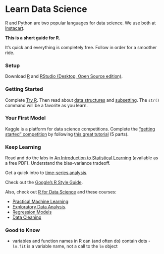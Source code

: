 # Learn Data Science

R and Python are two popular languages for data science. We use both at [Instacart](https://www.instacart.com).

**This is a short guide for R.**

It’s quick and everything is completely free. Follow in order for a smoother ride.

### Setup

Download [R](https://cran.rstudio.com/) and [RStudio (Desktop, Open Source edition)](https://www.rstudio.com/products/RStudio/).

### Getting Started

Complete [Try R](http://tryr.codeschool.com). Then read about [data structures](http://adv-r.had.co.nz/Data-structures.html) and [subsetting](http://adv-r.had.co.nz/Subsetting.html). The `str()` command will be a favorite as you learn.

### Your First Model

Kaggle is a platform for data science competitions. Complete the [“getting started” competition](https://www.kaggle.com/c/titanic) by following [this great tutorial](http://trevorstephens.com/post/72916401642/titanic-getting-started-with-r) (5 parts).

### Keep Learning

Read and do the labs in [An Introduction to Statistical Learning](http://www-bcf.usc.edu/~gareth/ISL/) (available as a free PDF). Understand the bias-variance tradeoff.

Get a quick intro to [time-series analysis](https://a-little-book-of-r-for-time-series.readthedocs.org/en/latest/src/timeseries.html).

Check out the [Google’s R Style Guide](https://google.github.io/styleguide/Rguide.xml).

Also, check out [R for Data Science](http://r4ds.had.co.nz/) and these courses:

- [Practical Machine Learning](https://www.coursera.org/learn/practical-machine-learning)
- [Exploratory Data Analysis](https://www.coursera.org/learn/exploratory-data-analysis).
- [Regression Models](https://www.coursera.org/learn/regression-models)
- [Data Cleaning](https://www.coursera.org/learn/data-cleaning)

### Good to Know

- variables and function names in R can (and often do) contain dots - `lm.fit` is a variable name, not a call to the `lm` object
